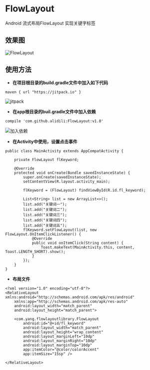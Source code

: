 # FlowLayout
Android 流式布局FlowLayout 实现关键字标签

## 效果图

![FlowLayout](http://img.blog.csdn.net/20161011110254828)

## 使用方法

- **在项目根目录的build.gradle文件中加入如下代码**

```
maven { url "https://jitpack.io" }
```

![jitpack](http://img.blog.csdn.net/20161017154320407)

- **在app根目录的buil.gradle文件中加入依赖**

```
compile 'com.github.alidili:FlowLayout:v1.0'
```

![加入依赖](http://img.blog.csdn.net/20161017154348181)

- **在Activity中使用，设置点击事件**

```
public class MainActivity extends AppCompatActivity {

    private FlowLayout flKeyword;

    @Override
    protected void onCreate(Bundle savedInstanceState) {
        super.onCreate(savedInstanceState);
        setContentView(R.layout.activity_main);

        flKeyword = (FlowLayout) findViewById(R.id.fl_keyword);

        List<String> list = new ArrayList<>();
        list.add("关键词一");
        list.add("关键词二");
        list.add("关键词三");
        list.add("关键词四");
        list.add("关键词五");
        flKeyword.setFlowLayout(list, new FlowLayout.OnItemClickListener() {
            @Override
            public void onItemClick(String content) {
                Toast.makeText(MainActivity.this, content, Toast.LENGTH_SHORT).show();
            }
        });
    }
}
```

- **布局文件**

```
<?xml version="1.0" encoding="utf-8"?>
<RelativeLayout xmlns:android="http://schemas.android.com/apk/res/android"
    xmlns:app="http://schemas.android.com/apk/res-auto"
    android:layout_width="match_parent"
    android:layout_height="match_parent">

    <com.yang.flowlayoutlibrary.FlowLayout
        android:id="@+id/fl_keyword"
        android:layout_width="match_parent"
        android:layout_height="wrap_content"
        android:layout_marginLeft="10dp"
        android:layout_marginRight="10dp"
        android:layout_marginTop="10dp"
        app:itemColor="@color/colorAccent"
        app:itemSize="15sp" />

</RelativeLayout>
```
